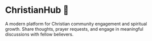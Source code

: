 # ChristianHub 🙏

A modern platform for Christian community engagement and spiritual growth. Share thoughts, prayer requests, and engage in meaningful discussions with fellow believers.
